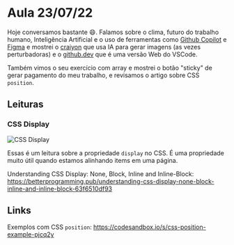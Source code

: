 # Aula 23/07/22

Hoje conversamos bastante :smile:. Falamos sobre o clima, futuro do trabalho humano, Inteligência Artificial e o uso de ferramentas como [Github Copilot](https://github.com/features/copilot) e [Figma](https://www.figma.com) e mostrei o [craiyon](https://www.craiyon.com/) que usa IA para gerar imagens (as vezes perturbadoras) e o [github.dev](https://github.dev/) que é uma versão Web do VSCode. 

Também vimos o seu exercício com array e mostrei o botão "sticky" de gerar pagamento do meu trabalho, e revisamos o artigo sobre CSS `position`.

## Leituras

### CSS Display
![CSS Display](https://sitestudiodocs.acquia.com/sites/default/files/images/apply-styles/display-diagram-type-as-shape.svg)

Essas é um leitura sobre a propriedade `display` no CSS. É uma propriedade muito útil quando estamos alinhando items em uma página.

Understanding CSS Display: None, Block, Inline and Inline-Block: https://betterprogramming.pub/understanding-css-display-none-block-inline-and-inline-block-63f6510df93

## Links

Exemplos com CSS `position`: https://codesandbox.io/s/css-position-example-pjcq2y

